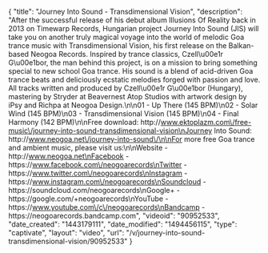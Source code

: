 {
    "title": "Journey Into Sound - Transdimensional Vision",
    "description": "After the successful release of his debut album Illusions Of Reality back in 2013 on Timewarp Records, Hungarian project Journey Into Sound (JIS) will take you on another truly magical voyage into the world of melodic Goa trance music with Transdimensional Vision, his first release on the Balkan-based Neogoa Records. Inspired by trance classics, Czell\u00e1r G\u00e1bor, the man behind this project, is on a mission to bring something special to new school Goa trance. His sound is a blend of acid-driven Goa trance beats and deliciously ecstatic melodies forged with passion and love. All tracks written and produced by Czell\u00e1r G\u00e1bor (Hungary), mastering by Stryder at Beavernest Atop Studios with artwork design by iPsy and Richpa at Neogoa Design.\n\n01 - Up There (145 BPM)\n02 - Solar Wind (145 BPM)\n03 - Transdimensional Vision (145 BPM)\n04 - Final Harmony (142 BPM)\n\nFree download: http:\/\/www.ektoplazm.com\/free-music\/journey-into-sound-transdimensional-vision\nJourney Into Sound: http:\/\/www.neogoa.net\/journey-into-sound\/\n\nFor more free Goa trance and ambient music, please visit us:\n\nWebsite - http:\/\/www.neogoa.net\nFacebook - https:\/\/www.facebook.com\/neogoarecords\nTwitter - https:\/\/www.twitter.com\/neogoarecords\nInstagram - https:\/\/www.instagram.com\/neogoarecords\nSoundcloud - https:\/\/soundcloud.com\/neogoarecords\nGoogle+ - https:\/\/google.com\/+neogoarecords\nYouTube - https:\/\/www.youtube.com\/c\/neogoarecords\nBandcamp - https:\/\/neogoarecords.bandcamp.com",
    "videoid": "90952533",
    "date_created": "1443179111",
    "date_modified": "1494456115",
    "type": "captivate",
    "layout": "video",
    "url": "\/v\/journey-into-sound-transdimensional-vision\/90952533"
}